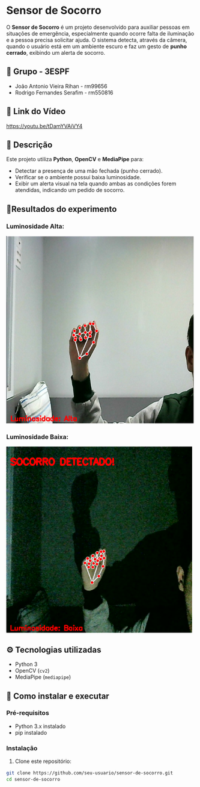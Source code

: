 # Sensor de Socorro

O **Sensor de Socorro** é um projeto desenvolvido para auxiliar pessoas em situações de emergência, especialmente quando ocorre falta de iluminação e a pessoa precisa solicitar ajuda. O sistema detecta, através da câmera, quando o usuário está em um ambiente escuro e faz um gesto de **punho cerrado**, exibindo um alerta de socorro.

## 👥 Grupo - 3ESPF
- João Antonio Vieira Rihan - rm99656
- Rodrigo Fernandes Serafim - rm550816

## 🔗 Link do Vídeo
https://youtu.be/tDamYVAiVY4

## 📌 Descrição

Este projeto utiliza **Python**, **OpenCV** e **MediaPipe** para:

- Detectar a presença de uma mão fechada (punho cerrado).
- Verificar se o ambiente possui baixa luminosidade.
- Exibir um alerta visual na tela quando ambas as condições forem atendidas, indicando um pedido de socorro.

## 🚩Resultados do experimento 
### Luminosidade Alta:
![Luminosidade Alta](imgs%20README/Luminosidade%20Alta.png)
### Luminosidade Baixa:
![Luminosidade Baixa](imgs%20README/Luminosidade%20Baixa.png)


## ⚙️ Tecnologias utilizadas

- Python 3
- OpenCV (`cv2`)
- MediaPipe (`mediapipe`)


## 🚀 Como instalar e executar

### Pré-requisitos

- Python 3.x instalado
- pip instalado

### Instalação

1. Clone este repositório:

```bash
git clone https://github.com/seu-usuario/sensor-de-socorro.git
cd sensor-de-socorro
```
